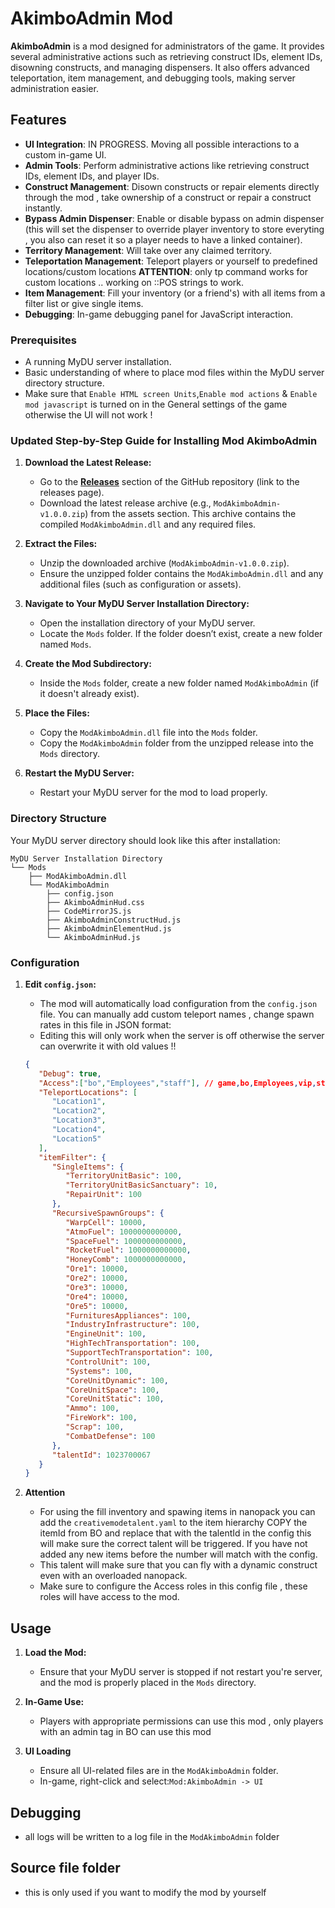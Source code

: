 # AkimboAdmin Mod

**AkimboAdmin** is a mod designed for administrators of the game. It provides several administrative actions such as retrieving construct IDs, element IDs, disowning constructs, and managing dispensers. It also offers advanced teleportation, item management, and debugging tools, making server administration easier.

## Features

-  **UI Integration**: IN PROGRESS. Moving all possible interactions to a custom in-game UI.
-  **Admin Tools**: Perform administrative actions like retrieving construct IDs, element IDs, and player IDs.
-  **Construct Management**: Disown constructs or repair elements directly through the mod , take ownership of a construct or repair a construct instantly.
-  **Bypass Admin Dispenser**: Enable or disable bypass on admin dispenser (this will set the dispenser to override player inventory to store everyting , you also can reset it so a player needs to have a linked container).
-  **Territory Management**: Will take over any claimed territory.
-  **Teleportation Management**: Teleport players or yourself to predefined locations/custom locations **ATTENTION**: only tp command works for custom locations .. working on ::POS strings to work.
-  **Item Management**: Fill your inventory (or a friend's) with all items from a filter list or give single items.
-  **Debugging**: In-game debugging panel for JavaScript interaction.

### Prerequisites

-  A running MyDU server installation.
-  Basic understanding of where to place mod files within the MyDU server directory structure.
-  Make sure that `Enable HTML screen Units`,`Enable mod actions` & `Enable mod javascript` is turned on in the General settings of the game otherwise the UI will not work !

### Updated Step-by-Step Guide for Installing Mod AkimboAdmin

1. **Download the Latest Release:**
   - Go to the **[Releases](#)** section of the GitHub repository (link to the releases page).
   - Download the latest release archive (e.g., `ModAkimboAdmin-v1.0.0.zip`) from the assets section. This archive contains the compiled `ModAkimboAdmin.dll` and any required files.

2. **Extract the Files:**
   - Unzip the downloaded archive (`ModAkimboAdmin-v1.0.0.zip`).
   - Ensure the unzipped folder contains the `ModAkimboAdmin.dll` and any additional files (such as configuration or assets).

3. **Navigate to Your MyDU Server Installation Directory:**
   - Open the installation directory of your MyDU server.
   - Locate the `Mods` folder. If the folder doesn’t exist, create a new folder named `Mods`.

4. **Create the Mod Subdirectory:**
   - Inside the `Mods` folder, create a new folder named `ModAkimboAdmin` (if it doesn't already exist).

5. **Place the Files:**
   -  Copy the `ModAkimboAdmin.dll` file into the `Mods` folder.
   - Copy the `ModAkimboAdmin` folder from the unzipped release into the `Mods` directory.

6. **Restart the MyDU Server:**
   - Restart your MyDU server for the mod to load properly.

### Directory Structure

Your MyDU server directory should look like this after installation:

```
MyDU Server Installation Directory
└── Mods
    ├── ModAkimboAdmin.dll
    └── ModAkimboAdmin
        ├── config.json
        ├── AkimboAdminHud.css
        ├── CodeMirrorJS.js
        ├── AkimboAdminConstructHud.js
        ├── AkimboAdminElementHud.js
        └── AkimboAdminHud.js

```

### Configuration

1. **Edit `config.json`:**

   -  The mod will automatically load configuration from the `config.json` file. You can manually add custom teleport names , change spawn rates in this file in JSON format:
   -  Editing this will only work when the server is off otherwise the server can overwrite it with old values !!

   ```json
   {
      "Debug": true,
      "Access":["bo","Employees","staff"], // game,bo,Employees,vip,staff,Administrator,
      "TeleportLocations": [
         "Location1",
         "Location2",
         "Location3",
         "Location4",
         "Location5"
      ],
      "itemFilter": {
         "SingleItems": {
            "TerritoryUnitBasic": 100,
            "TerritoryUnitBasicSanctuary": 10,
            "RepairUnit": 100
         },
         "RecursiveSpawnGroups": {
            "WarpCell": 10000,
            "AtmoFuel": 1000000000000,
            "SpaceFuel": 1000000000000,
            "RocketFuel": 1000000000000,
            "HoneyComb": 1000000000000,
            "Ore1": 10000,
            "Ore2": 10000,
            "Ore3": 10000,
            "Ore4": 10000,
            "Ore5": 10000,
            "FurnituresAppliances": 100,
            "IndustryInfrastructure": 100,
            "EngineUnit": 100,
            "HighTechTransportation": 100,
            "SupportTechTransportation": 100,
            "ControlUnit": 100,
            "Systems": 100,
            "CoreUnitDynamic": 100,
            "CoreUnitSpace": 100,
            "CoreUnitStatic": 100,
            "Ammo": 100,
            "FireWork": 100,
            "Scrap": 100,
            "CombatDefense": 100
         },
         "talentId": 1023700067
      }
   }
   ```

2. **Attention**
   -  For using the fill inventory and spawing items in nanopack you can add the `creativemodetalent.yaml` to the item hierarchy COPY the itemId from BO and replace that with the talentId in the config this will make sure the correct talent will be triggered. If you have not added any new items before the number will match with the config.
   -  This talent will make sure that you can fly with a dynamic construct even with an overloaded nanopack.
   -  Make sure to configure the Access roles in this config file , these roles will have access to the mod. 

## Usage

1. **Load the Mod:**
   -  Ensure that your MyDU server is stopped if not restart you're server, and the mod is properly placed in the `Mods` directory.
2. **In-Game Use:**

   -  Players with appropriate permissions can use this mod , only players with an admin tag in BO can use this mod

3. **UI Loading**
   -  Ensure all UI-related files are in the `ModAkimboAdmin` folder.
   -  In-game, right-click and select:`Mod:AkimboAdmin -> UI`

## Debugging

   - all logs will be written to a log file in the `ModAkimboAdmin` folder

## Source file folder

-  this is only used if you want to modify the mod by yourself
